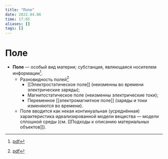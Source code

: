 ```yaml
---
title: "Поле"
date: 2022.04.06
time: 17:05
aliases: []
tags: []
---
```


# Поле

- **Поле** — особый вид материи; субстанция, являющаяся носителем информации[^1]. 
	- Разновидность полей[^2]
		- [[Электростатическое поле]] (неизменны во времени электрические заряды);
		- Магнитостатическое поле (неизменны электрические токи);
		- Переменное [[электромагнитное поле]] (заряды и токи изменяются во времени).
	- Поле вводится как некая континуальная (усреднённая) характеристика идеализированной модели вещества — модели сплошной среды (см. [[Подходы к описанию материальных объектов]]).

[^1]: [pdf](zotero://open-pdf/library/items/XN5K97GI?page=10&annotation=6ZJDD496)
[^2]: [pdf](zotero://open-pdf/library/items/XN5K97GI?page=11&annotation=39PSWGRD)